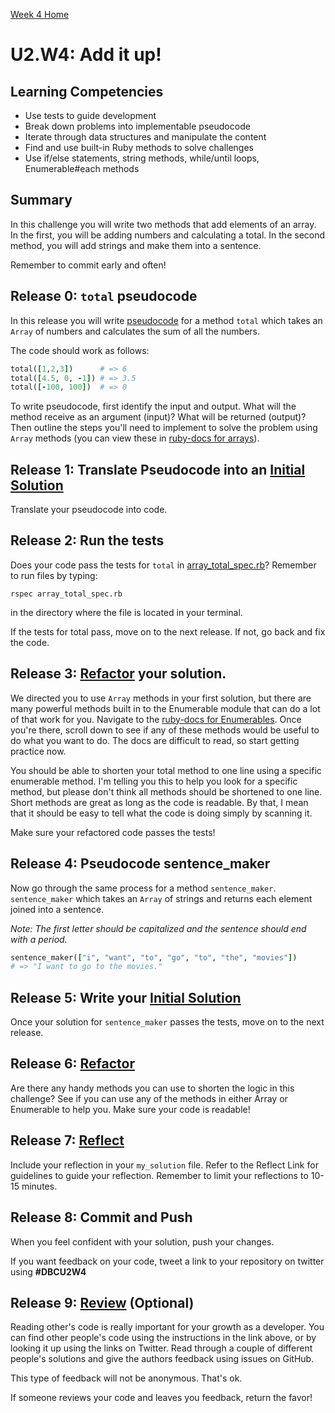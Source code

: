 [Week 4 Home](../../)

# U2.W4: Add it up!

## Learning Competencies
- Use tests to guide development
- Break down problems into implementable pseudocode
- Iterate through data structures and manipulate the content
- Find and use built-in Ruby methods to solve challenges
- Use if/else statements, string methods, while/until loops, Enumerable#each methods

## Summary
In this challenge you will write two methods that add elements of an array. In the first, you will be adding numbers and calculating a total. In the second method, you will add strings and make them into a sentence.

Remember to commit early and often!

## Release 0: `total` pseudocode
In this release you will write [pseudocode](https://github.com/Devbootcamp/phase-0-handbook/blob/master/coding-references/pseudocode.md) for a method `total` which takes an `Array` of numbers and calculates the sum of all the numbers.

The code should work as follows:

```ruby
total([1,2,3])      # => 6
total([4.5, 0, -1]) # => 3.5
total([-100, 100])  # => 0
```

To write pseudocode, first identify the input and output. What will the method receive as an argument (input)? What will be returned (output)? Then outline the steps you'll need to implement to solve the problem using `Array` methods (you can view these in [ruby-docs for arrays](http://www.ruby-doc.org/core-2.0/Array.html)).

## Release 1: Translate Pseudocode into an [Initial Solution](https://github.com/Devbootcamp/phase-0-handbook/blob/master/coding-references/initial-solution.md)

Translate your pseudocode into code.

## Release 2: Run the tests
Does your code pass the tests for `total` in [array_total_spec.rb](array_total_spec.rb)? Remember to run files by typing:

`rspec array_total_spec.rb`

in the directory where the file is located in your terminal.

If the tests for total pass, move on to the next release. If not, go back and fix the code.

## Release 3: [Refactor](https://github.com/Devbootcamp/phase-0-handbook/blob/master/coding-references/refactoring.md) your solution.

We directed you to use `Array` methods in your first solution, but there are many powerful methods built in to the Enumerable module that can do a lot of that work for you. Navigate to the [ruby-docs for Enumerables](http://ruby-doc.org/core-2.0/Enumerable.html). Once you're there, scroll down to see if any of these methods would be useful to do what you want to do. The docs are difficult to read, so start getting practice now.

You should be able to shorten your total method to one line using a specific enumerable method. I'm telling you this to help you look for a specific method, but please don't think all methods should be shortened to one line. Short methods are great as long as the code is readable. By that, I mean that it should be easy to tell what the code is doing simply by scanning it.

Make sure your refactored code passes the tests!

## Release 4: Pseudocode sentence_maker
Now go through the same process for a method `sentence_maker`. `sentence_maker` which takes an `Array` of strings and returns each element joined into a sentence.

*Note: The first letter should be capitalized and the sentence should end with a period.*

```ruby
sentence_maker(["i", "want", "to", "go", "to", "the", "movies"])
# => "I want to go to the movies."
```

## Release 5: Write your [Initial Solution](https://github.com/Devbootcamp/phase-0-handbook/blob/master/coding-references/initial-solution.md)

Once your solution for `sentence_maker` passes the tests, move on to the next release.

## Release 6: [Refactor](https://github.com/Devbootcamp/phase-0-handbook/blob/master/coding-references/refactoring.md)

Are there any handy methods you can use to shorten the logic in this challenge? See if you can use any of the methods in either Array or Enumerable to help you. Make sure your code is readable!

## Release 7:  [Reflect](https://github.com/Devbootcamp/phase-0-handbook/blob/master/coding-references/reflection-guidelines.md)
Include your reflection in your `my_solution` file. Refer to the Reflect Link for guidelines to guide your reflection. Remember to limit your reflections to 10-15 minutes.

## Release 8: Commit and Push
When you feel confident with your solution, push your changes.

If you want feedback on your code, tweet a link to your repository on twitter using **#DBCU2W4**

## Release 9: [Review](https://github.com/Devbootcamp/phase-0-handbook/blob/master/coding-references/review.md) (Optional)

Reading other's code is really important for your growth as a developer. You can find other people's code using the instructions in the link above, or by looking it up using the links on Twitter. Read through a couple of different people's solutions and give the authors feedback using issues on GitHub.

This type of feedback will not be anonymous. That's ok.

If someone reviews your code and leaves you feedback, return the favor!
